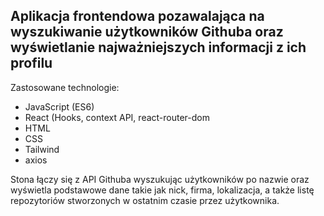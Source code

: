 <h2>Aplikacja frontendowa pozawalająca na wyszukiwanie użytkowników Githuba oraz wyświetlanie najważniejszych informacji z ich profilu</h2>

Zastosowane technologie:
<ul>
  <li>JavaScript (ES6)</li>
  <li> React (Hooks, context API, react-router-dom </li>
  <li> HTML </li>
  <li> CSS </li>
  <li> Tailwind </li>
  <li> axios </li>
 </ul>


<p>Stona łączy się z API Githuba wyszukując użytkowników po nazwie oraz wyświetla podstawowe dane takie jak nick, firma, lokalizacja, a także listę repozytoriów stworzonych w ostatnim czasie przez użytkownika.</p>
